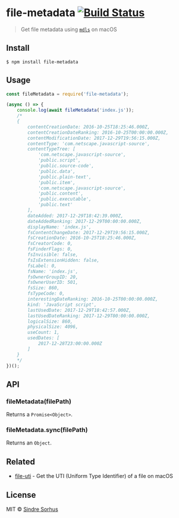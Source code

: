 # file-metadata [![Build Status](https://travis-ci.org/sindresorhus/file-metadata.svg?branch=master)](https://travis-ci.org/sindresorhus/file-metadata)

> Get file metadata using [`mdls`](https://developer.apple.com/legacy/library/documentation/Darwin/Reference/ManPages/man1/mdls.1.html) on macOS


## Install

```
$ npm install file-metadata
```


## Usage

```js
const fileMetadata = require('file-metadata');

(async () => {
	console.log(await fileMetadata('index.js'));
	/*
	{
		contentCreationDate: 2016-10-25T18:25:46.000Z,
		contentCreationDateRanking: 2016-10-25T00:00:00.000Z,
		contentModificationDate: 2017-12-29T19:56:15.000Z,
		contentType: 'com.netscape.javascript-source',
		contentTypeTree: [
			'com.netscape.javascript-source',
			'public.script',
			'public.source-code',
			'public.data',
			'public.plain-text',
			'public.item',
			'com.netscape.javascript-source',
			'public.content',
			'public.executable',
			'public.text'
		],
		dateAdded: 2017-12-29T18:42:39.000Z,
		dateAddedRanking: 2017-12-29T00:00:00.000Z,
		displayName: 'index.js',
		fsContentChangeDate: 2017-12-29T19:56:15.000Z,
		fsCreationDate: 2016-10-25T18:25:46.000Z,
		fsCreatorCode: 0,
		fsFinderFlags: 0,
		fsInvisible: false,
		fsIsExtensionHidden: false,
		fsLabel: 0,
		fsName: 'index.js',
		fsOwnerGroupID: 20,
		fsOwnerUserID: 501,
		fsSize: 860,
		fsTypeCode: 0,
		interestingDateRanking: 2016-10-25T00:00:00.000Z,
		kind: 'JavaScript script',
		lastUsedDate: 2017-12-29T18:42:57.000Z,
		lastUsedDateRanking: 2017-12-29T00:00:00.000Z,
		logicalSize: 860,
		physicalSize: 4096,
		useCount: 1,
		usedDates: [
			2017-12-28T23:00:00.000Z
		]
	}
	*/
})();
```


## API

### fileMetadata(filePath)

Returns a `Promise<Object>`.

### fileMetadata.sync(filePath)

Returns an `Object`.


## Related

- [file-uti](https://github.com/sindresorhus/file-uti) - Get the UTI (Uniform Type Identifier) of a file on macOS


## License

MIT © [Sindre Sorhus](https://sindresorhus.com)
